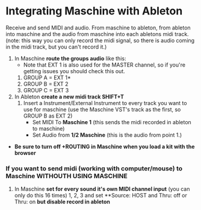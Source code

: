 # Integrating Maschine with Ableton
Receive and send MIDI and audio. From maschine to ableton, from ableton into maschine and the audio from maschine into each abletons midi track.
(note: this way you can only record the midi signal, so there is audio coming in the midi track, but you can't record it.)
1. In Maschine **route the groups audio** like this:
    - Note that EXT 1 is also used for the MASTER channel, so if you're getting issues you should check this out.
    1. GROUP A = EXT 1*
    2. GROUP B = EXT 2
    3. GROUP C = EXT 3
2. In Ableton **create a new midi track SHIFT+T**
    1. Insert a Instrument/External Instrument to every track you want to use for maschine (use the Maschine VST's track as the first, so GROUP B as EXT 2)
        * Set MIDI To **Maschine 1** (this sends the midi recorded in ableton to maschine)
        * Set Audio from **1/2 Maschine** (this is the audio from point 1.)
* **Be sure to turn off +ROUTING in Maschine when you load a kit with the browser**

### If you want to send midi (working with computer/mouse) to Maschine WITHOUTH USING MASCHINE
1. In Maschine **set for every sound it's own MIDI channel input** (you can only do this 16 times) 1, 2, 3 and set **Source: HOST and Thru: off or Thru: on **but disable record in ableton**